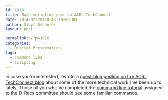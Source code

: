 ```yaml
---
id: 1016
title: Bash scripting post on ACRL TechConnect
date: 2014-02-28T20:48:10+00:00
author: Sibyl Schaefer
layout: post

permalink: /?p=1016
categories:
  - Digital Preservation
tags:
  - command line
  - scripting
---
```

In case you're interested, I wrote a [guest blog posting on the ACRL TechConnect blog](http://acrl.ala.org/techconnect/?p=4085) about some of the more technical work I've been up to lately. Those of you who've completed the [command line tutorial](http://learnpythonthehardway.org/book/appendixa.html) assigned to the D-Recs committee should see some familiar commands.